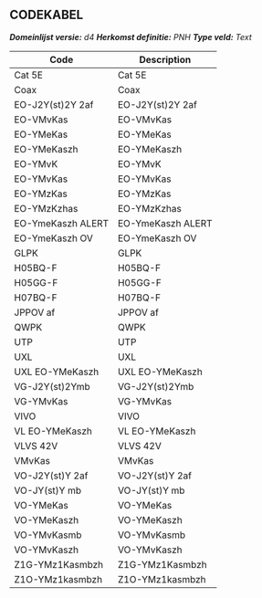 ## CODEKABEL

*__Domeinlijst versie:__ d4*
*__Herkomst definitie:__ PNH*
*__Type veld:__ Text*

|__Code__ |__Description__	|
|	---	|	---	|
| Cat 5E | Cat 5E |
| Coax | Coax |
| EO-J2Y(st)2Y 2af | EO-J2Y(st)2Y 2af |
| EO-VMvKas | EO-VMvKas |
| EO-YMeKas | EO-YMeKas |
| EO-YMeKaszh | EO-YMeKaszh |
| EO-YMvK | EO-YMvK |
| EO-YMvKas | EO-YMvKas |
| EO-YMzKas | EO-YMzKas |
| EO-YMzKzhas | EO-YMzKzhas |
| EO-YmeKaszh ALERT | EO-YmeKaszh ALERT |
| EO-YmeKaszh OV | EO-YmeKaszh OV |
| GLPK | GLPK |
| H05BQ-F | H05BQ-F |
| H05GG-F | H05GG-F |
| H07BQ-F | H07BQ-F |
| JPPOV af | JPPOV af |
| QWPK | QWPK |
| UTP | UTP |
| UXL | UXL |
| UXL EO-YMeKaszh | UXL EO-YMeKaszh |
| VG-J2Y(st)2Ymb | VG-J2Y(st)2Ymb |
| VG-YMvKas | VG-YMvKas |
| VIVO | VIVO |
| VL EO-YMeKaszh | VL EO-YMeKaszh |
| VLVS 42V | VLVS 42V |
| VMvKas | VMvKas |
| VO-J2Y(st)Y 2af | VO-J2Y(st)Y 2af |
| VO-JY(st)Y mb | VO-JY(st)Y mb |
| VO-YMeKas | VO-YMeKas |
| VO-YMeKaszh | VO-YMeKaszh |
| VO-YMvKasmb | VO-YMvKasmb |
| VO-YMvKaszh | VO-YMvKaszh |
| Z1G-YMz1Kasmbzh | Z1G-YMz1Kasmbzh |
| Z1O-YMz1kasmbzh | Z1O-YMz1kasmbzh |
